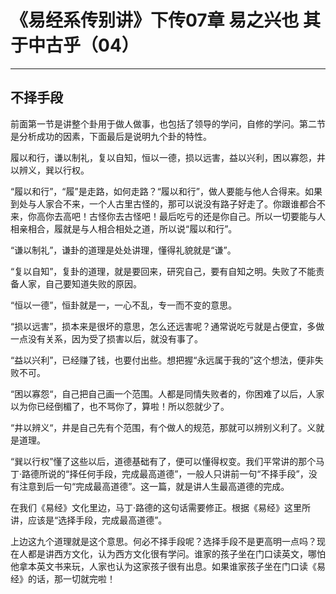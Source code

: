 # 《易经系传别讲》下传07章 易之兴也 其于中古乎（04）

------

## 不择手段

前面第一节是讲整个卦用于做人做事，也包括了领导的学问，自修的学问。第二节是分析成功的因素，下面最后是说明九个卦的特性。

履以和行，谦以制礼，复以自知，恒以一德，损以远害，益以兴利，困以寡怨，井以辨义，巽以行权。

“履以和行”，“履”是走路，如何走路？“履以和行”，做人要能与他人合得来。如果到处与人家合不来，一个人古里古怪的，那可以说没有路子好走了。你跟谁都合不来，你高你去高吧！古怪你去古怪吧！最后吃亏的还是你自己。所以一切要能与人相亲相合，履就是与人相合相处之道，所以说“履以和行”。

“谦以制礼”，谦卦的道理是处处讲理，懂得礼貌就是“谦”。

“复以自知”，复卦的道理，就是要回来，研究自己，要有自知之明。失败了不能责备人家，自己要知道失败的原因。

“恒以一德”，恒卦就是一，一心不乱，专一而不变的意思。

“损以远害”，损本来是很坏的意思，怎么还远害呢？通常说吃亏就是占便宜，多做一点没有关系，因为受了损害以后，就没有事了。

“益以兴利”，已经赚了钱，也要付出些。想把握“永远属于我的”这个想法，便非失败不可。

“困以寡怨“，自己把自己画一个范围。人都是同情失败者的，你困难了以后，人家以为你已经倒楣了，也不骂你了，算啦！所以怨就少了。

“井以辨义“，井是自己先有个范围，有个做人的规范，那就可以辨别义利了。义就是道理。

“巽以行权”懂了这些以后，道德基础有了，便可以懂得权变。我们平常讲的那个马丁·路德所说的“择任何手段，完成最高道德”，一般人只讲前一句“不择手段”，没有注意到后一句“完成最高道德”。这一篇，就是讲人生最高道德的完成。

在我们《易经》文化里边，马丁·路德的这句话需要修正。根据《易经》这里所讲，应该是“选择手段，完成最高道德”。

上边这九个道理就是这个意思。何必不择手段呢？选择手段不是更高明一点吗？现在人都是讲西方文化，认为西方文化很有学问。谁家的孩子坐在门口读英文，哪怕他拿本英文书来玩，人家也认为这家孩子很有出息。如果谁家孩子坐在门口读《易经》的话，那一切就完啦！